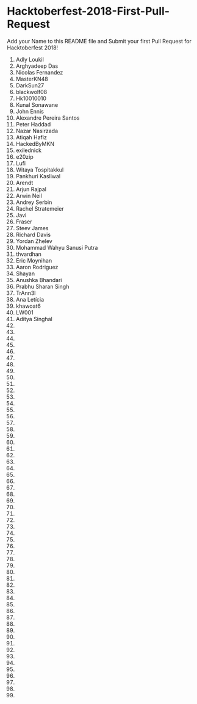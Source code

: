 # Hacktoberfest-2018-First-Pull-Request

Add your Name to this README file and Submit your first Pull Request for Hacktoberfest 2018!

1. Adly Loukil
2. Arghyadeep Das
3. Nicolas Fernandez
4. MasterKN48
5. DarkSun27
6. blackwolf08
7. Hk10010010
8. Kunal Sonawane
9. John Ennis
10. Alexandre Pereira Santos
11. Peter Haddad
12. Nazar Nasirzada
13. Atiqah Hafiz
14. HackedByMKN
15. exilednick
16. e20zip
17. Lufi
18. Witaya Tospitakkul
19. Pankhuri Kasliwal
20. Arendt
21. Arjun Rajpal 
22. Arwin Neil
23. Andrey Serbin
24. Rachel Stratemeier
25. Javi
26. Fraser
27. Steev James
28. Richard Davis
29. Yordan Zhelev
30. Mohammad Wahyu Sanusi Putra
31. thvardhan
32. Eric Moynihan
33. Aaron Rodriguez
34. Shayan
36. Anushka Bhandari
37. Prabhu Sharan Singh
38. TrAnn3l
39. Ana Letícia
40. khawoat6
41. LW001
42. Aditya Singhal
43.
44.
45.
46.
47.
48.
49.
50.
51.
52.
53.
54.
55.
56.
57.
58.
59.
60.
61.
62.
63.
64.
65.
66.
67.
68.
69.
70.
71.
72.
73.
74.
75.
76.
77.
78.
79.
80.
81.
82.
83.
84.
85.
86.
87.
88.
89.
90.
91.
92.
93.
94.
95.
96.
97.
98.
99.
100.
